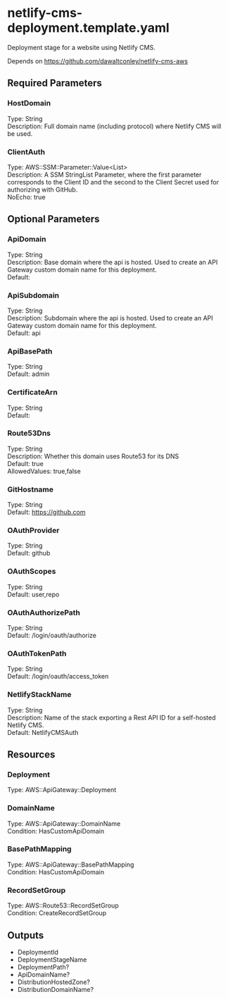 # netlify-cms-deployment.template.yaml

Deployment stage for a website using Netlify CMS.

Depends on https://github.com/dawaltconley/netlify-cms-aws

## Required Parameters

### HostDomain

Type: String  
Description: Full domain name (including protocol) where Netlify CMS will be used.

### ClientAuth

Type: AWS::SSM::Parameter::Value<List<String>>  
Description: A SSM StringList Parameter, where the first parameter corresponds to the Client ID and the second to the Client Secret used for authorizing with GitHub.  
NoEcho: true

## Optional Parameters

### ApiDomain

Type: String  
Description: Base domain where the api is hosted. Used to create an API Gateway custom domain name for this deployment.  
Default: 

### ApiSubdomain

Type: String  
Description: Subdomain where the api is hosted. Used to create an API Gateway custom domain name for this deployment.  
Default: api

### ApiBasePath

Type: String  
Default: admin

### CertificateArn

Type: String  
Default: 

### Route53Dns

Type: String  
Description: Whether this domain uses Route53 for its DNS  
Default: true  
AllowedValues: true,false

### GitHostname

Type: String  
Default: https://github.com

### OAuthProvider

Type: String  
Default: github

### OAuthScopes

Type: String  
Default: user,repo

### OAuthAuthorizePath

Type: String  
Default: /login/oauth/authorize

### OAuthTokenPath

Type: String  
Default: /login/oauth/access_token

### NetlifyStackName

Type: String  
Description: Name of the stack exporting a Rest API ID for a self-hosted Netlify CMS.  
Default: NetlifyCMSAuth

## Resources

### Deployment

Type: AWS::ApiGateway::Deployment

### DomainName

Type: AWS::ApiGateway::DomainName  
Condition: HasCustomApiDomain

### BasePathMapping

Type: AWS::ApiGateway::BasePathMapping  
Condition: HasCustomApiDomain

### RecordSetGroup

Type: AWS::Route53::RecordSetGroup  
Condition: CreateRecordSetGroup

## Outputs

- DeploymentId
- DeploymentStageName
- DeploymentPath?
- ApiDomainName?
- DistributionHostedZone?
- DistributionDomainName?